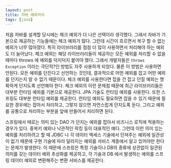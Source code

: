 ```yaml
---
layout: post
title: 자바 예외처리
tags: [java]
---
```


처음 자바를 설계할 당시에는 체크 예외가 더 나은 선택이라 생각했다.
그래서 자바가 기본으로 제공하는 기능들에는 체크 예외가 많다. 
그런데 시간이 흐르면서 복구 할 수 없는 예외가 너무 많아졌다. 
특히 라이브러리를 점점 더 많이 사용하면서 처리해야 하는 예외도 더 늘어났다.
체크 예외는 해당 라이브러리들이 제공하는 모든 예외를 처리할 수 없을 때마다 throws 에 예외를 덕지덕지 붙어야 했다.
그래서 개발자들은 `throws Exception` 이라는 극단적?인 방법도 자주 사용하게 되었다.
물론 이 방법은 사용하면 안된다. 모든 예외를 던진다고 선언하는 것인데, 결과적으로 어떤 예외를 잡고 어떤 예외를 던지는지 알 수 없기 때문이다. 
체크 예외를 사용한다면 잡을 건 잡고 던질 예외는 명확하게 던지도록 선언해야 한다.
체크 예외의 이런 문제점 때문에 최근 라이브러리들은 대부분 런타임 예외를 기본으로 제공한다. 
JPA 기술도 런타임 예외를 사용한다. 또한 스프링도 대부분 런타임 예외를 제공한다.
런타임 예외도 필요하면 잡을 수 있기 때문에 필요한 경우에는 잡아서 처리하고, 그렇지 않으면 자연스럽게 던지도록 둔다. 
그리고 예외를 공통으로 처리하는 부분을 앞에 만들어서 처리하면 된다.

스프링에서 때로는 의미 있는 DAO 가 던지는 예외를 잡아서 비즈니스 로직에 적용하는 경우가 있다.
중복키 예외나 낙관적인 락킹 등이 대표적인 예다. 그런데 이런 의미 있는 예외를 처리하려고 할 때 JDBC 나 각 데이터 액세스 기술에서
던져주는 예외에 일관성이 없기 때문에 구현 기술에 따라 달라지는 예외를 서비스 계층에서 알고 있어야만 한다는 문제가 발생한다.
이 때문에 스프링은 특정 기술이나 DB의 종류에 상관없이 일관된 의미를 갖는 데이터 예외 추상화를 제공하고, 각 기술과 DB 에서 발생하는
예외를 스프링 데이터 예외로 변환해주는 변환 서비스를 제공한다.